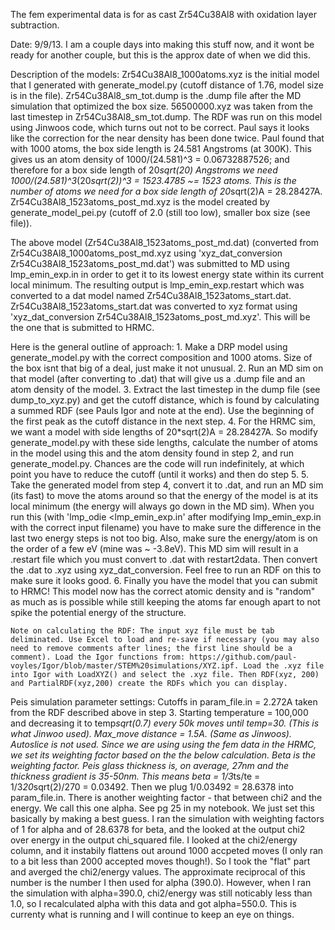 The fem experimental data is for as cast Zr54Cu38Al8 with oxidation layer subtraction. 

Date: 9/9/13. I am a couple days into making this stuff now, and it wont be ready for another couple, but this is the approx date of when we did this.


Description of the models:
Zr54Cu38Al8_1000atoms.xyz is the initial model that I generated with generate_model.py (cutoff distance of 1.76, model size is in the file).
Zr54Cu38Al8_sm_tot.dump is the .dump file after the MD simulation that optimized the box size.
56500000.xyz was taken from the last timestep in Zr54Cu38Al8_sm_tot.dump. The RDF was run on this model using Jinwoos code, which turns out not to be correct. Paul says it looks like the correction for the near density has been done twice.
Paul found that with 1000 atoms, the box side length is 24.581 Angstroms (at 300K). This gives us an atom density of 1000/(24.581)^3 = 0.06732887526; and therefore for a box side length of 20*sqrt(20) Angstroms we need 1000/(24.581)^3*(20*sqrt(2))^3 = 1523.4785 ~= 1523 atoms. This is the number of atoms we need for a box side length of 20*sqrt(2)A = 28.28427A.
Zr54Cu38Al8_1523atoms_post_md.xyz is the model created by generate_model_pei.py (cutoff of 2.0 (still too low), smaller box size (see file)).

The above model (Zr54Cu38Al8_1523atoms_post_md.dat) (converted from Zr54Cu38Al8_1000atoms_post_md.xyz using 'xyz_dat_conversion Zr54Cu38Al8_1523atoms_post_md.dat') was submitted to MD using lmp_emin_exp.in in order to get it to its lowest energy state within its current local minimum. The resulting output is lmp_emin_exp.restart which was converted to a dat model named Zr54Cu38Al8_1523atoms_start.dat.
Zr54Cu38Al8_1523atoms_start.dat was converted to xyz format using 'xyz_dat_conversion Zr54Cu38Al8_1523atoms_post_md.xyz'. This will be the one that is submitted to HRMC.


Here is the general outline of approach:
    1. Make a DRP model using generate_model.py with the correct composition and 1000 atoms. Size of the box isnt that big of a deal, just make it not unusual. 
    2. Run an MD sim on that model (after converting to .dat) that will give us a .dump file and an atom density of the model.
    3. Extract the last timestep in the dump file (see dump_to_xyz.py) and get the cutoff distance, which is found by calculating a summed RDF (see Pauls Igor and note at the end). Use the beginning of the first peak as the cutoff distance in the next step.
    4. For the HRMC sim, we want a model with side lengths of 20*sqrt(2)A = 28.28427A. So modify generate_model.py with these side lengths, calculate the number of atoms in the model using this and the atom density found in step 2, and run generate_model.py. Chances are the code will run indefinitely, at which point you have to reduce the cutoff (until it works) and then do step 5.
    5. Take the generated model from step 4, convert it to .dat, and run an MD sim (its fast) to move the atoms around so that the energy of the model is at its local minimum (the energy will always go down in the MD sim). When you run this (with 'lmp_odie <lmp_emin_exp.in' after modifying lmp_emin_exp.in with the correct input filename) you have to make sure the difference in the last two energy steps is not too big. Also, make sure the energy/atom is on the order of a few eV (mine was ~ -3.8eV). This MD sim will result in a .restart file which you must convert to .dat with restart2data. Then convert the .dat to .xyz using xyz_dat_conversion. Feel free to run an RDF on this to make sure it looks good.
    6. Finally you have the model that you can submit to HRMC! This model now has the correct atomic density and is "random" as much as is possible while still keeping the atoms far enough apart to not spike the potential energy of the structure.


    Note on calculating the RDF: The input xyz file must be tab deliminated. Use Excel to load and re-save if necessary (you may also need to remove comments after lines; the first line should be a comment). Load the Igor functions from: https://github.com/paul-voyles/Igor/blob/master/STEM%20simulations/XYZ.ipf. Load the .xyz file into Igor with LoadXYZ() and select the .xyz file. Then RDF(xyz, 200) and PartialRDF(xyz,200) create the RDFs which you can display.



Peis simulation parameter settings:
Cutoffs in param_file.in = 2.272A taken from the RDF described above in step 3.
Starting temperature = 100,000 and decreasing it to temp*sqrt(0.7) every 50k moves until temp=30. (This is what Jinwoo used).
Max_move distance = 1.5A. (Same as Jinwoos).
Autoslice is not used.
Since we are using using the fem data in the HRMC, we set its weighting factor based on the the below calculation. Beta is the weighting factor.
Peis glass thickness is, on average, 27nm and the thickness gradient is 35-50nm. This means beta = 1/3*ts/te = 1/3*20*sqrt(2)/270 = 0.03492. Then we plug 1/0.03492 = 28.6378 into param_file.in.
There is another weighting factor - that between chi2 and the energy. We call this one alpha. See pg 25 in my notebook. We just set this basically by making a best guess. I ran the simulation with weighting factors of 1 for alpha and of 28.6378 for beta, and the looked at the output chi2 over energy in the output chi_squared file. I looked at the chi2/energy column, and it instabily flattens out around 1000 accpeted moves (I only ran to a bit less than 2000 accepted moves though!). So I took the "flat" part and averged the chi2/energy values. The approximate reciprocal of this number is the number I then used for alpha (390.0). However, when I ran the simulation with alpha=390.0, chi2/energy was still noticably less than 1.0, so I recalculated alpha with this data and got alpha=550.0. This is currenty what is running and I will continue to keep an eye on things.
